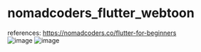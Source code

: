 # nomadcoders_flutter_webtoon
references: https://nomadcoders.co/flutter-for-beginners  
![image](https://github.com/user-attachments/assets/e73618ee-4c7e-496c-9a34-09b3787c47ee)
![image](https://github.com/user-attachments/assets/452fd775-fe36-4e4b-9df9-b29f367b6814)
